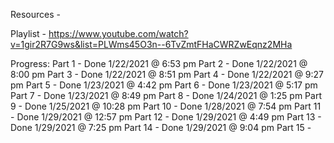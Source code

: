 Resources - 

Playlist -
https://www.youtube.com/watch?v=1gir2R7G9ws&list=PLWms45O3n--6TvZmtFHaCWRZwEqnz2MHa

Progress:
Part 1 - Done 1/22/2021 @ 6:53 pm
Part 2 - Done 1/22/2021 @ 8:00 pm
Part 3 - Done 1/22/2021 @ 8:51 pm
Part 4 - Done 1/22/2021 @ 9:27 pm
Part 5 - Done 1/23/2021 @ 4:42 pm
Part 6 - Done 1/23/2021 @ 5:17 pm
Part 7 - Done 1/23/2021 @ 8:49 pm
Part 8 - Done 1/24/2021 @ 1:25 pm
Part 9 - Done 1/25/2021 @ 10:28 pm
Part 10 - Done 1/28/2021 @ 7:54 pm
Part 11 - Done 1/29/2021 @ 12:57 pm
Part 12 - Done 1/29/2021 @ 4:49 pm
Part 13 - Done 1/29/2021 @ 7:25 pm
Part 14 - Done 1/29/2021 @ 9:04 pm
Part 15 - 